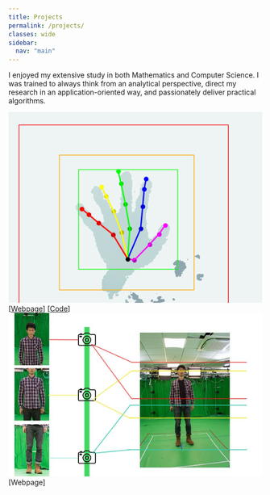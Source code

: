 ```yaml
---
title: Projects
permalink: /projects/
classes: wide
sidebar:
  nav: "main"
---
```

I enjoyed my extensive study in both Mathematics and Computer Science.
I was trained to always think from an analytical perspective, direct my research in an application-oriented way, and passionately deliver practical algorithms.

<div class="pub_row">
  <div class="pub_img">
    <img src="/projects/depth-hand/grasp.gif">
  </div>
  <div class="pub_txt">
    <title>Single depth camera based hand detection and tracking</title>
    <links>
      [<a href="depth-hand/depth-hand">Webpage</a>]
      [<a href="https://github.com/xkunwu/depth-hand">Code</a>]
    </links>
  </div>
</div>

<div class="pub_row">
  <div class="pub_img">
    <img src="/projects/cambooth50/images-050.jpg">
  </div>
  <div class="pub_txt">
    <title>DSLR camera array based human body reconstruction</title>
    [Webpage]
  </div>
</div>
